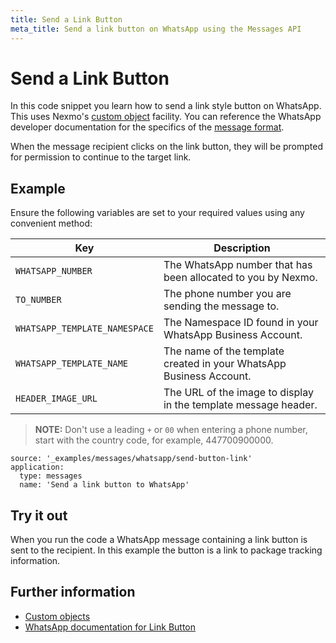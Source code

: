 ```yaml
---
title: Send a Link Button
meta_title: Send a link button on WhatsApp using the Messages API
---
```


# Send a Link Button

In this code snippet you learn how to send a link style button on WhatsApp. This uses Nexmo's [custom object](/messages/concepts/custom-objects) facility. You can reference the WhatsApp developer documentation for the specifics of the [message format](https://developers.facebook.com/docs/whatsapp/api/messages/message-templates/interactive-message-templates).

When the message recipient clicks on the link button, they will be prompted for permission to continue to the target link.

## Example

Ensure the following variables are set to your required values using any convenient method:

Key | Description
-- | --
`WHATSAPP_NUMBER` | The WhatsApp number that has been allocated to you by Nexmo.
`TO_NUMBER` | The phone number you are sending the message to.
`WHATSAPP_TEMPLATE_NAMESPACE` | The Namespace ID found in your WhatsApp Business Account.
`WHATSAPP_TEMPLATE_NAME` | The name of the template created in your WhatsApp Business Account.
`HEADER_IMAGE_URL` | The URL of the image to display in the template message header.

> **NOTE:** Don't use a leading `+` or `00` when entering a phone number, start with the country code, for example, 447700900000.

```code_snippets
source: '_examples/messages/whatsapp/send-button-link'
application:
  type: messages
  name: 'Send a link button to WhatsApp'
```

## Try it out

When you run the code a WhatsApp message containing a link button is sent to the recipient. In this example the button is a link to package tracking information.

## Further information

* [Custom objects](/messages/concepts/custom-objects)
* [WhatsApp documentation for Link Button](https://developers.facebook.com/docs/whatsapp/api/messages/message-templates/interactive-message-templates)
